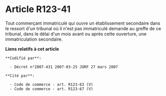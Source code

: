 # Article R123-41

Tout commerçant immatriculé qui ouvre un établissement secondaire dans le ressort d'un tribunal où il n'est pas immatriculé
demande au greffe de ce tribunal, dans le délai d'un mois avant ou après cette ouverture, une immatriculation secondaire.

**Liens relatifs à cet article**

	**Codifié par**:

	  - Décret n°2007-431 2007-03-25 JORF 27 mars 2007

	**Cité par**:

	  - Code de commerce - art. R123-63 (V)
	  - Code de commerce - art. R123-67 (V)
